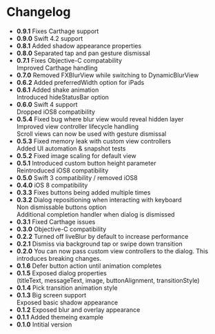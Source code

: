 # Changelog

* **0.9.1** Fixes Carthage support
* **0.9.0** Swift 4.2 support
* **0.8.1** Added shadow appearance properties
* **0.8.0** Separated tap and pan gesture dismissal
* **0.7.1** Fixes Objective-C compatability<br>Improved Carthage handling
* **0.7.0** Removed FXBlurView while switching to DynamicBlurView
* **0.6.2** Added preferredWidth option for iPads
* **0.6.1** Added shake animation<br>Introduced hideStatusBar option
* **0.6.0** Swift 4 support<br>Dropped iOS8 compatibility
* **0.5.4** Fixed bug where blur view would reveal hidden layer<br>Improved view controller lifecycle handling<br>Scroll views can now be used with gesture dismissal
* **0.5.3** Fixed memory leak with custom view controllers<br>Added UI automation & snapshot tests
* **0.5.2** Fixed image scaling for default view
* **0.5.1** Introduced custom button height parameter<br>Reintroduced iOS8 compatibility
* **0.5.0** Swift 3 compatibility / removed iOS8
* **0.4.0** iOS 8 compatibility
* **0.3.3** Fixes buttons being added multiple times
* **0.3.2** Dialog repositioning when interacting with keyboard<br>Non dismissable buttons option<br>Additional completion handler when dialog is dismissed
* **0.3.1** Fixed Carthage issues
* **0.3.0** Objective-C compatibility
* **0.2.2** Turned off liveBlur by default to increase performance
* **0.2.1** Dismiss via background tap or swipe down transition
* **0.2.0** You can now pass custom view controllers to the dialog. This introduces breaking changes.
* **0.1.6** Defer button action until animation completes
* **0.1.5** Exposed dialog properties<br>(titleText, messageText, image, buttonAlignment, transitionStyle)
* **0.1.4** Pick transition animation style
* **0.1.3** Big screen support<br>Exposed basic shadow appearance
* **0.1.2** Exposed blur and overlay appearance
* **0.1.1** Added themeing example
* **0.1.0** Intitial version
